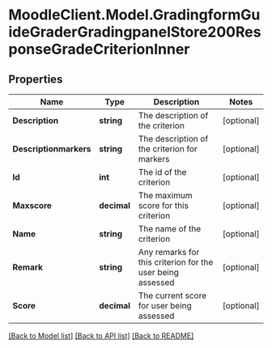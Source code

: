 # MoodleClient.Model.GradingformGuideGraderGradingpanelStore200ResponseGradeCriterionInner

## Properties

Name | Type | Description | Notes
------------ | ------------- | ------------- | -------------
**Description** | **string** | The description of the criterion | [optional] 
**Descriptionmarkers** | **string** | The description of the criterion for markers | [optional] 
**Id** | **int** | The id of the criterion | [optional] 
**Maxscore** | **decimal** | The maximum score for this criterion | [optional] 
**Name** | **string** | The name of the criterion | [optional] 
**Remark** | **string** | Any remarks for this criterion for the user being assessed | [optional] 
**Score** | **decimal** | The current score for user being assessed | [optional] 

[[Back to Model list]](../README.md#documentation-for-models) [[Back to API list]](../README.md#documentation-for-api-endpoints) [[Back to README]](../README.md)

